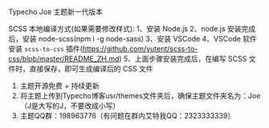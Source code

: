 Typecho Joe 主题新一代版本

SCSS 本地编译方式(如果需要修改样式):
  1、安装 Node.js
  2、node.js 安装完成后，安装 node-scss(npm i -g node-sass)
  3、安装 VSCode
  4、VSCode 软件安装 `scss-to-css` 插件(https://github.com/yutent/scss-to-css/blob/master/README_ZH.md)
  5、上面步骤安装完成后，在编写 SCSS 文件时，直接保存，即可生成编译后的 CSS 文件


1. 主题开源免费 + 持续更新
2. 将主题上传到Typecho博客usr/themes文件夹后，确保主题文件夹名为：Joe	（J是大写的J，不要改成小写）
3. 主题QQ群：198963776（有问题在群内艾特我QQ：2323333339）